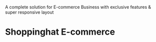 A complete solution for E-commerce Business with exclusive features & super responsive layout
# Shoppinghat E-commerce
